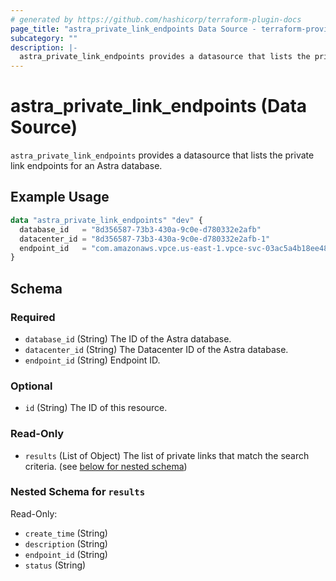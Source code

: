 ```yaml
---
# generated by https://github.com/hashicorp/terraform-plugin-docs
page_title: "astra_private_link_endpoints Data Source - terraform-provider-astra"
subcategory: ""
description: |-
  astra_private_link_endpoints provides a datasource that lists the private link endpoints for an Astra database.
---
```


# astra_private_link_endpoints (Data Source)

`astra_private_link_endpoints` provides a datasource that lists the private link endpoints for an Astra database.

## Example Usage

```terraform
data "astra_private_link_endpoints" "dev" {
  database_id   = "8d356587-73b3-430a-9c0e-d780332e2afb"
  datacenter_id = "8d356587-73b3-430a-9c0e-d780332e2afb-1"
  endpoint_id   = "com.amazonaws.vpce.us-east-1.vpce-svc-03ac5a4b18ee480df"
}
```

<!-- schema generated by tfplugindocs -->
## Schema

### Required

- `database_id` (String) The ID of the Astra database.
- `datacenter_id` (String) The Datacenter ID of the Astra database.
- `endpoint_id` (String) Endpoint ID.

### Optional

- `id` (String) The ID of this resource.

### Read-Only

- `results` (List of Object) The list of private links that match the search criteria. (see [below for nested schema](#nestedatt--results))

<a id="nestedatt--results"></a>
### Nested Schema for `results`

Read-Only:

- `create_time` (String)
- `description` (String)
- `endpoint_id` (String)
- `status` (String)



